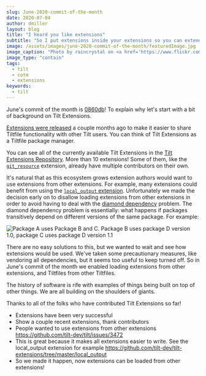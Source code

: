 ```yaml
---
slug: June-2020-commit-of-the-month
date: 2020-07-04
author: dmiller
layout: blog
title: "I heard you like extensions"
subtitle: "So I put extensions inside your extensions so you can extend your extension while you extend Tilt"
image: /assets/images/june-2020-commit-of-the-month/featuredImage.jpg
image_caption: "Photo by raincrystal on <a href='https://www.flickr.com/photos/catherine_rain/2240344654'>Flickr</a>."
image_type: "contain"
tags:
  - tilt
  - cotm
  - extensions
keywords:
  - tilt
---
```


June's commit of the month is [0860db](https://github.com/tilt-dev/tilt/commit/0860db76f8cbaa7dae551f7800f5480593a2ec95)! To explain why let's start with a bit of background on Tilt Extensions.

[Extensions were released](2020/04/01/more-customizable-tiltfiles-with-extensions.html) a couple months ago to make it easier to share Tiltfile functionality with other Tilt users. You can think of Tilt Extensions as a Tiltfile package manager.

You can see all of the currently available Tilt Extensions in the [Tilt Extensions Repository](https://github.com/tilt-dev/tilt-extensions). More than 10 extensions! Some of them, like the [`git_resource`](https://github.com/tilt-dev/tilt-extensions/tree/master/git_resource) extension, already have multiple contributors on their own.

It's natural that as this ecosystem grows extension authors would want to use extensions from other extensions. For example, many extensions could benefit from using the [`local_output` extension](https://github.com/tilt-dev/tilt-extensions/tree/master/local_output). Unfortunately we made the decision early on to disallow loading extensions from other extensions in order to avoid having to deal with the [diamond dependency](https://www.well-typed.com/blog/2008/04/the-dreaded-diamond-dependency-problem/) problem. The diamond dependency problem is essentially: what happens if packages transitively depend on different versions of the same package. For example:

![Package A uses Package B and C. Package B uses package D version 1.0, package C uses package D version 1.1](/assets/images/june-2020-commit-of-the-month/diamond.png)

There are no easy solutions to this, but we wanted to wait and see how extensions would be used. We've taken some precautionary measures, like vendoring all dependencies, but it seems too useful to keep turned off. So in June's commit of the month we enabled loading extensions from other extensions, and Tiltfiles from other Tiltfiles.

The history of software is rife with examples of things being built on top of other things. We are all building on the shoulders of giants.

Thanks to all of the folks who have contributed Tilt Extensions so far!

* Extensions have been very successful
* Show a couple recent extensions, thank contributors
* People wanted to use extensions from other extensions https://github.com/tilt-dev/tilt/issues/3472
* This is great because it makes all extensions easier to write. See the local_output extension for example https://github.com/tilt-dev/tilt-extensions/tree/master/local_output
* So we made it happen, now extensions can be loaded from other extensions!